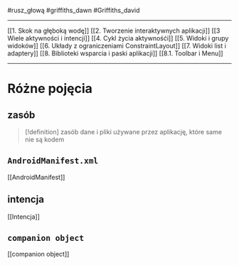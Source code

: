 #rusz_głową  #griffiths_dawn  #Griffiths_david 

---------
[[1. Skok na głęboką wodę]]
[[2. Tworzenie interaktywnych aplikacji]]
[[3 Wiele aktywności i intencji]]
[[4. Cykl życia aktywnośći]]
[[5. Widoki i grupy widoków]]
[[6. Układy z ograniczeniami ConstraintLayout]]
[[7. Widoki list i adaptery]]
[[8. Biblioteki wsparcia i paski aplikacji]]
[[8.1. Toolbar i Menu]]




-----

# Różne pojęcia

## zasób
>[!definition] zasób
> dane i pliki używane przez aplikację, które same nie są kodem


## `AndroidManifest.xml`
[[AndroidManifest]]

## intencja
[[Intencja]]

## `companion object`
[[companion object]]






